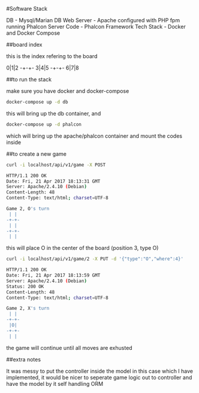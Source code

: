 #Software Stack

DB - Mysql/Marian DB
Web Server - Apache configured with PHP fpm running Phalcon
Server Code - Phalcon Framework
Tech Stack - Docker and Docker Compose

##board index

this is the index refering to the board

0|1|2
-+-+-
3|4|5
-+-+-
6|7|8


##to run the stack

make sure you have docker and docker-compose

```bash
docker-compose up -d db
```

this will bring up the db container, and 

```bash
docker-compose up -d phalcon
```

which will bring up the apache/phalcon container and mount the codes inside


##to create a new game

```bash
curl -i localhost/api/v1/game -X POST

HTTP/1.1 200 OK
Date: Fri, 21 Apr 2017 18:13:31 GMT
Server: Apache/2.4.10 (Debian)
Content-Length: 48
Content-Type: text/html; charset=UTF-8

Game 2, O's turn 
 | | 
-+-+-
 | | 
-+-+-
 | | 
```

this will place O in the center of the board (position 3, type O)

```bash
curl -i localhost/api/v1/game/2 -X PUT -d '{"type":"O","where":4}'

HTTP/1.1 200 OK
Date: Fri, 21 Apr 2017 18:13:59 GMT
Server: Apache/2.4.10 (Debian)
Status: 200 OK
Content-Length: 48
Content-Type: text/html; charset=UTF-8

Game 2, X's turn 
 | | 
-+-+-
 |O| 
-+-+-
 | | 
```

the game will continue until all moves are exhusted


##extra notes

It was messy to put the controller inside the model in this case which I have implemented, it would be nicer to seperate game logic out to controller and have the model by it self handling ORM
